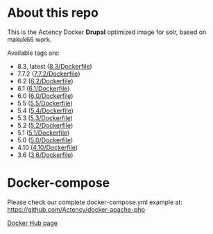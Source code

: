 # About this repo

This is the Actency Docker **Drupal** optimized image for solr, based on makuk66 work.

Available tags are:
- 8.3, latest ([8.3/Dockerfile](https://github.com/Actency/docker-solr/tree/master/8.3/Dockerfile))
- 7.7.2 ([7.7.2/Dockerfile](https://github.com/Actency/docker-solr/tree/master/7.7.2/Dockerfile))
- 6.2 ([6.2/Dockerfile](https://github.com/Actency/docker-solr/tree/master/6.2/Dockerfile))
- 6.1 ([6.1/Dockerfile](https://github.com/Actency/docker-solr/tree/master/6.1/Dockerfile))
- 6.0 ([6.0/Dockerfile](https://github.com/Actency/docker-solr/tree/master/6.0/Dockerfile))
- 5.5 ([5.5/Dockerfile](https://github.com/Actency/docker-solr/tree/master/5.5/Dockerfile))
- 5.4 ([5.4/Dockerfile](https://github.com/Actency/docker-solr/tree/master/5.4/Dockerfile))
- 5.3 ([5.3/Dockerfile](https://github.com/Actency/docker-solr/tree/master/5.3/Dockerfile))
- 5.2 ([5.2/Dockerfile](https://github.com/Actency/docker-solr/tree/master/5.2/Dockerfile))
- 5.1 ([5.1/Dockerfile](https://github.com/Actency/docker-solr/tree/master/5.1/Dockerfile))
- 5.0 ([5.0/Dockerfile](https://github.com/Actency/docker-solr/tree/master/5.0/Dockerfile))
- 4.10 ([4.10/Dockerfile](https://github.com/Actency/docker-solr/tree/master/4.10/Dockerfile))
- 3.6 ([3.6/Dockerfile](https://github.com/Actency/docker-solr/tree/master/3.6/Dockerfile))

# Docker-compose

Please check our complete docker-compose.yml example at: https://github.com/Actency/docker-apache-php

[Docker Hub page](https://hub.docker.com/r/actency/docker-solr/)
